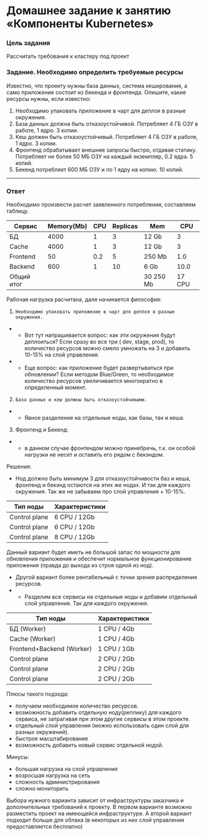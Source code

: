# Домашнее задание к занятию «Компоненты Kubernetes»

### Цель задания

Рассчитать требования к кластеру под проект

### Задание. Необходимо определить требуемые ресурсы
Известно, что проекту нужны база данных, система кеширования, а само приложение состоит из бекенда и фронтенда. Опишите, какие ресурсы нужны, если известно:

1. Необходимо упаковать приложение в чарт для деплоя в разные окружения. 
2. База данных должна быть отказоустойчивой. Потребляет 4 ГБ ОЗУ в работе, 1 ядро. 3 копии. 
3. Кеш должен быть отказоустойчивый. Потребляет 4 ГБ ОЗУ в работе, 1 ядро. 3 копии. 
4. Фронтенд обрабатывает внешние запросы быстро, отдавая статику. Потребляет не более 50 МБ ОЗУ на каждый экземпляр, 0.2 ядра. 5 копий. 
5. Бекенд потребляет 600 МБ ОЗУ и по 1 ядру на копию. 10 копий.
----

### Ответ
Необходимо произвести расчет заявленного потребления, составляем таблицу. 

| Сервис     | Memory(Mb) | CPU | Replicas | Mem | CPU |
|------------|-------|---|------|-------|-----|
| БД         | 4000  | 1 | 3    | 12 Gb | 3   |
 | Cache      | 4000  |  1 |  3 | 12 Gb | 3   |
 | Frontend   | 50 | 0.2 | 5 | 250 Mb | 1.0 |
 | Backend    | 600 | 1 | 10| 6 Gb  | 10.0 |
 | Общий итог |     |   |   | 30 250 Mb | 17 CPU |

Рабочая нагрузка расчитана, дале начинается философия:
1. `Необходимо упаковать приложение в чарт для деплоя в разные окружения.`
* * Вот тут напрашивается вопрос: как эти окружения будут деплоиться? Если сразу во все три ( dev, stage, prod), то количество ресурсов можно смело умножать на 3 и добавить 10-15% на слой управления.  
* * Еще вопрос: как приложение будет развертываться при обновлении?  Если методом Blue/Green, то необходимое количество ресурсов увеличивается многократно в определенный момент. 
2. `База данных и кеш должны быть отказоустойчивыми.` 
* * Явное разделение на отдельные ноды, как базы, так и кеша.
3. Фронтенд и Бекенд: 
* * в данном случае фронтендом можно принебречь, т.к. он особой нагрузки не несет и оставить его рядом с бекэндом.

Решения:  
* Нод должно быть минимум 3 для отказоустойчивости баз и кеша, фронтенд и бекэнд остаются на этих же нодах. И так для каждого окружения. Так же не забываем про слой управления + 10-15%. 

| Тип ноды      | Характеристики |
|---------------|----------------|
| Control plane | 6 CPU / 12Gb   |
| Control plane | 6 CPU / 12Gb   |
| Control plane | 8 CPU / 12Gb   |

Данный вариант будет иметь не большой запас по мощности для обновления приложения и обеспечит нормальное функционирование приложения (правда до выхода из строя одной из нод).  

* Другой вариант более рентабельный с точки зрения распределения ресурсов.
* * Разделим все сервисы на отдельные ноды и добавим отдельный слой управления. Так для каждого окружения.

| Тип ноды                  | Характеристики |
|---------------------------|----------------|
| БД (Worker)               | 1 CPU / 4Gb    |
| Cache  (Worker)           | 1 CPU / 4Gb    |
| Frontend+Backend (Worker) | 1 CPU / 1Gb    |
| Control plane             | 2 CPU / 2Gb    |
| Control plane             | 2 CPU / 2Gb    |
| Control plane             | 2 CPU / 2Gb    |

Плюсы такого подхода:
* получаем необходимое количество ресурсов.
* возможность добавить отдельную ноду(реплику) для каждого сервиса, не затрагивая при этом другие сервисы в этом проекте.
* отдельный слой управления (можно использовать один слой для разных окружений). 
* быстрое масштабирование  
* возможность добавить новый сервис отдельной нодой.

Минусы:
* большая нагрузка на слой управления
* возросшая нагрузка на сеть
* сложность администрирования
* сложно мониторить

Выбора нужного варианта зависит от инфраструктуры заказчика и дополнительных требований к проекту.
В первом варианте возможно разместить проект на имеющейся инфраструктуре. А второй вариант подходит больше для облака (в некоторых из них слой управления предоставляется бесплатно)